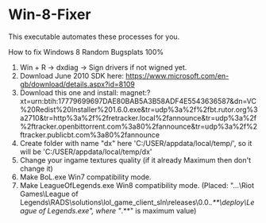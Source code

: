 # Win-8-Fixer

This executable automates these processes for you.

How to fix Windows 8 Random Bugsplats 100%

1) Win + R -> dxdiag -> Sign drivers if not wigned yet.
2) Download June 2010 SDK here: https://www.microsoft.com/en-gb/download/details.aspx?id=8109
3) Download this one and install: magnet:?xt=urn:btih:17779699697DAE80BAB5A3B58ADF4E5543636587&dn=VC%20Redist%20Installer%201.6.0.exe&tr=udp%3a%2f%2fbt.rutor.org%3a2710&tr=http%3a%2f%2fretracker.local%2fannounce&tr=udp%3a%2f%2ftracker.openbittorrent.com%3a80%2fannounce&tr=udp%3a%2f%2ftracker.publicbt.com%3a80%2fannounce
4) Create folder with name "dx" here 'C:/USER/appdata/local/temp/', so it will be 'C:/USER/appdata/local/temp/dx'
5) Change your ingame textures quality (if it already Maximum then don't change it)
6) Make BoL.exe Win7 compatibility mode.
7) Make LeagueOfLegends.exe Win8 compatibility mode. (Placed: "...\Riot Games\League of Legends\RADS\solutions\lol_game_client_sln\releases\0.0.*.**\deploy\League of Legends.exe", where "*.**" is maximum value)
